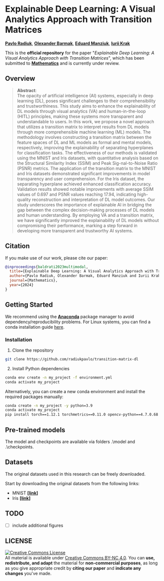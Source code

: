 # Explainable Deep Learning: A Visual Analytics Approach with Transition Matrices

[**Pavlo Radiuk**](https://scholar.google.com/citations?user=qmxDbPoAAAAJ&hl=en),
[**Olexander Barmak**](https://scholar.google.com/citations?user=pl4wbzoAAAAJ&hl=en),
[**Eduard Manziuk**](https://scholar.google.com/citations?user=bwW-dBEAAAAJ&hl=en),
[**Iurii Krak**](https://scholar.google.com/citations?user=oJB9PpYAAAAJ&hl=en)

This is the **official repository** for the paper "*Explainable Deep Learning: A Visual Analytics Approach with Transition Matrices*", which has been submitted to [**Mathematics**](https://www.mdpi.com/journal/mathematics) and is currently under review.

## Overview

>**Abstract**: <br>
> The opacity of artificial intelligence (AI) systems, especially in deep learning (DL), poses significant challenges to their comprehensibility and trustworthiness. This study aims to enhance the explainability of DL models through visual analytics (VA) and human-in-the-loop (HITL) principles, making these systems more transparent and understandable to users. In this work, we propose a novel approach that utilizes a transition matrix to interpret results from DL models through more comprehensible machine learning (ML) models. The methodology involves constructing a transition matrix between the feature spaces of DL and ML models as formal and mental models, respectively, improving the explainability of separating hyperplanes for classification tasks. The effectiveness of our methods is validated using the MNIST and Iris datasets, with quantitative analysis based on the Structural Similarity Index (SSIM) and Peak Sig-nal-to-Noise Ratio (PSNR) metrics. The application of the transition matrix to the MNIST and Iris datasets demonstrated significant improvements in model transparency and user comprehension. For the Iris dataset, the separating hyperplane achieved enhanced classification accuracy. Validation results showed notable improvements with average SSIM values of 0.697 and PSNR values reaching 17.94, indicating high-quality reconstruction and interpretation of DL model outcomes. Our study underscores the importance of explainable AI in bridging the gap between the complex decision-making processes of DL models and human understanding. By employing VA and a transition matrix, we have significantly improved the explainability of DL models without compromising their performance, marking a step forward in developing more transparent and trustworthy AI systems.

## Citation
If you make use of our work, please cite our paper:

```bibtex
@inproceedings{baldrati2023multimodal,
  title={Explainable Deep Learning: A Visual Analytics Approach with Transition Matrices},
  author={Pavlo Radiuk, Olexander Barmak, Eduard Manziuk and Iurii Krak},
  journal={Mathematics},
  year={2024}
}
```

## Getting Started

We recommend using the [**Anaconda**](https://www.anaconda.com/) package manager to avoid dependency/reproducibility
problems.
For Linux systems, you can find a conda installation
guide [here](https://docs.conda.io/projects/conda/en/latest/user-guide/install/linux.html).

### Installation

1. Clone the repository

```sh
git clone https://github.com/radiukpavlo/transition-matrix-dl
```

2. Install Python dependencies

```sh
conda env create -n my_project -f environment.yml
conda activate my_project
```

Alternatively, you can create a new conda environment and install the required packages manually:

```sh
conda create -n my_project -y python=3.9
conda activate my_project
pip install torch==1.12.1 torchmetrics==0.11.0 opencv-python==4.7.0.68 diffusers==0.12.0 transformers==4.25.1 accelerate==0.15.0 clean-fid==0.1.35 torchmetrics[image]==0.11.0
```

## Pre-trained models
The model and checkpoints are available via folders .\model and .\checkpoints.

## Datasets
The original datasets used in this research can be freely downloaded. 

Start by downloading the original datasets from the following links:
- MNIST **[[link](https://github.com/radiukpavlo/transition-matrix-dl)]**
- Iris **[[link](https://archive.ics.uci.edu/dataset/53/iris)]**


## TODO
- [ ] include additional figures

## LICENSE
<a rel="license" href="http://creativecommons.org/licenses/by-nc/4.0/"><img alt="Creative Commons License" style="border-width:0" src="https://i.creativecommons.org/l/by-nc/4.0/88x31.png" /></a><br />All material is available under [Creative Commons BY-NC 4.0](https://creativecommons.org/licenses/by-nc/4.0/). You can **use, redistribute, and adapt** the material for **non-commercial purposes**, as long as you give appropriate credit by **citing our paper** and **indicate any changes** you've made.
